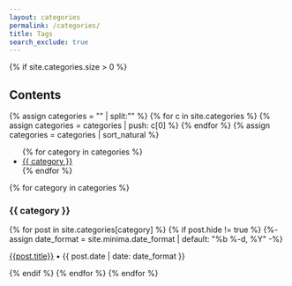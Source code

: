```yaml
---
layout: categories
permalink: /categories/
title: Tags
search_exclude: true
---
```


{% if site.categories.size > 0 %}
<h2>Contents</h2>

  {% assign categories = "" | split:"" %}
  {% for c in site.categories %}
    {% assign categories = categories | push: c[0] %}
  {% endfor %}
  {% assign categories = categories | sort_natural %}

  <ul>
  {% for category in categories %}
    <li><a href="#{{ category }}">{{ category }}</a></li>
  {% endfor %}
  </ul>

  {% for category in categories %}
      <h3 id ="{{ category }}"><i class="fas fa-tags category-tags-icon"></i></i> {{ category }}</h3>
      <a name="{{ category | slugize }}"></a>
      {% for post in site.categories[category] %}
        {% if post.hide != true %}
        {%- assign date_format = site.minima.date_format | default: "%b %-d, %Y" -%}
        <article class="archive-item">
          <p class="post-meta post-meta-title"><a class="page-meta" href="{{ site.baseurl }}{{ post.url }}">{{post.title}}</a>  • {{ post.date | date: date_format }}</p>
        </article>
        {% endif %}
      {% endfor %}
  {% endfor %}
